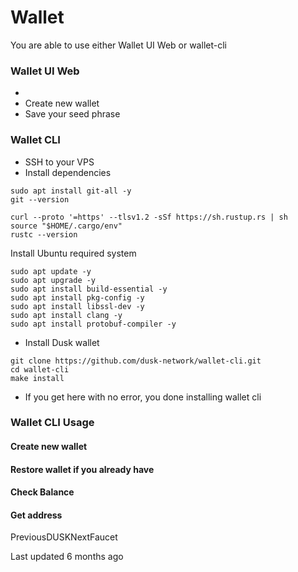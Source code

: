 # Wallet

You are able to use either Wallet UI Web or wallet-cli

### Wallet UI Web <a href="#wallet-ui-web" id="wallet-ui-web"></a>

*
* Create new wallet
* Save your seed phrase

### Wallet CLI <a href="#wallet-cli" id="wallet-cli"></a>

* SSH to your VPS
* Install dependencies

```
sudo apt install git-all -y
git --version
```

```
curl --proto '=https' --tlsv1.2 -sSf https://sh.rustup.rs | sh
source "$HOME/.cargo/env"
rustc --version
```

Install Ubuntu required system

```
sudo apt update -y
sudo apt upgrade -y
sudo apt install build-essential -y
sudo apt install pkg-config -y
sudo apt install libssl-dev -y
sudo apt install clang -y
sudo apt install protobuf-compiler -y
```

* Install Dusk wallet

```
git clone https://github.com/dusk-network/wallet-cli.git
cd wallet-cli
make install
```

* If you get here with no error, you done installing wallet cli

### Wallet CLI Usage <a href="#wallet-cli-usage" id="wallet-cli-usage"></a>

#### Create new wallet <a href="#create-new-wallet" id="create-new-wallet"></a>

#### Restore wallet if you already have <a href="#restore-wallet-if-you-already-have" id="restore-wallet-if-you-already-have"></a>

#### Check Balance <a href="#check-balance" id="check-balance"></a>

#### Get address <a href="#get-address" id="get-address"></a>

PreviousDUSKNextFaucet

Last updated 6 months ago
